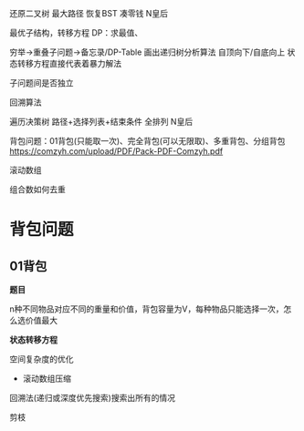 还原二叉树
最大路径
恢复BST
凑零钱
N皇后



最优子结构，转移方程
DP：求最值、

穷举->重叠子问题->备忘录/DP-Table
画出递归树分析算法
自顶向下/自底向上
状态转移⽅程直接代表着暴⼒解法

子问题间是否独立


回溯算法

遍历决策树
路径+选择列表+结束条件
全排列
N皇后

背包问题：01背包(只能取一次)、完全背包(可以无限取)、多重背包、分组背包
https://comzyh.com/upload/PDF/Pack-PDF-Comzyh.pdf

滚动数组

组合数如何去重





# 背包问题



## 01背包



**题目**

n种不同物品对应不同的重量和价值，背包容量为V，每种物品只能选择一次，怎么选价值最大

**状态转移方程**





















空间复杂度的优化

* 滚动数组压缩





回溯法(递归或深度优先搜索)搜索出所有的情况



剪枝






















































































